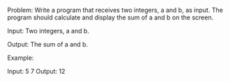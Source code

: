 Problem:
Write a program that receives two integers, a and b, as input. The program should calculate and display the sum of a and b on the screen.

Input:
Two integers, a and b.

Output:
The sum of a and b.

Example:

Input: 
5
7
Output:
12
